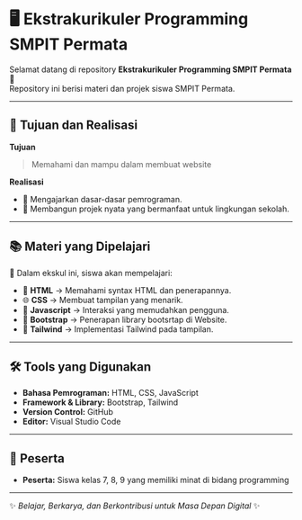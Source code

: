 # 🖥️ Ekstrakurikuler Programming SMPIT Permata  

Selamat datang di repository **Ekstrakurikuler Programming SMPIT Permata** 🎉  
Repository ini berisi materi dan projek siswa SMPIT Permata.  

---

## 🎯 Tujuan dan Realisasi  
**Tujuan**  
> Memahami dan mampu dalam membuat website   

**Realisasi**  
- 🔹 Mengajarkan dasar-dasar pemrograman.  
- 🔹 Membangun projek nyata yang bermanfaat untuk lingkungan sekolah.    

---

## 📚 Materi yang Dipelajari  
📌 Dalam ekskul ini, siswa akan mempelajari:  

- 📝 **HTML** → Memahami syntax HTML dan penerapannya.  
- 🌐 **CSS** → Membuat tampilan yang menarik.  
- 🤖 **Javascript** → Interaksi yang memudahkan pengguna.  
- 🚀 **Bootstrap** → Penerapan library bootsrtap di Website.  
- 🤝 **Tailwind** → Implementasi Tailwind pada tampilan.  

---

## 🛠️ Tools yang Digunakan  
- **Bahasa Pemrograman:** HTML, CSS, JavaScript  
- **Framework & Library:** Bootstrap, Tailwind  
- **Version Control:** GitHub  
- **Editor:** Visual Studio Code  

---

## 👥 Peserta  
- **Peserta:** Siswa kelas 7, 8, 9 yang memiliki minat di bidang programming  

---

✨ _Belajar, Berkarya, dan Berkontribusi untuk Masa Depan Digital_ ✨

